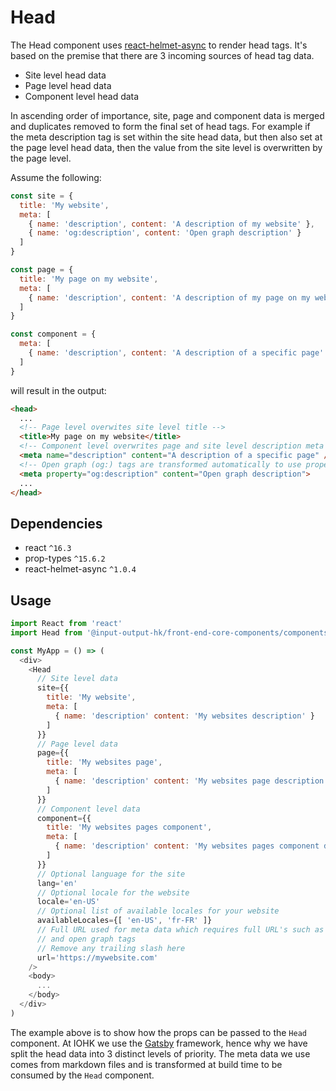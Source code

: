 # Head

The Head component uses [react-helmet-async](https://www.npmjs.com/package/react-helmet-async) to render head tags. It's based on the premise that there are 3 incoming sources of head tag data.

* Site level head data
* Page level head data
* Component level head data

In ascending order of importance, site, page and component data is merged and duplicates removed to form the final set of head tags. For example if the meta description tag is set within the site head data, but then also set at the page level head data, then the value from the site level is overwritten by the page level.

Assume the following:

```javascript
const site = {
  title: 'My website',
  meta: [
    { name: 'description', content: 'A description of my website' },
    { name: 'og:description', content: 'Open graph description' }
  ]
}

const page = {
  title: 'My page on my website',
  meta: [
    { name: 'description', content: 'A description of my page on my website' }
  ]
}

const component = {
  meta: [
    { name: 'description', content: 'A description of a specific page' }
  ]
}
```

will result in the output:

```html
<head>
  ...
  <!-- Page level overwites site level title -->
  <title>My page on my website</title>
  <!-- Component level overwrites page and site level description meta tag -->
  <meta name="description" content="A description of a specific page" />
  <!-- Open graph (og:) tags are transformed automatically to use property instead of name -->
  <meta property="og:description" content="Open graph description">
  ...
</head>
```

## Dependencies

* react `^16.3`
* prop-types `^15.6.2`
* react-helmet-async `^1.0.4`

## Usage

```javascript
import React from 'react'
import Head from '@input-output-hk/front-end-core-components/components/Head'

const MyApp = () => (
  <div>
    <Head
      // Site level data
      site={{
        title: 'My website',
        meta: [
          { name: 'description' content: 'My websites description' }
        ]
      }}
      // Page level data
      page={{
        title: 'My websites page',
        meta: [
          { name: 'description' content: 'My websites page description' }
        ]
      }}
      // Component level data
      component={{
        title: 'My websites pages component',
        meta: [
          { name: 'description' content: 'My websites pages component description' }
        ]
      }}
      // Optional language for the site
      lang='en'
      // Optional locale for the website
      locale='en-US'
      // Optional list of available locales for your website
      availableLocales={[ 'en-US', 'fr-FR' ]}
      // Full URL used for meta data which requires full URL's such as Twitter tags
      // and open graph tags
      // Remove any trailing slash here
      url='https://mywebsite.com'
    />
    <body>
      ...
    </body>
  </div>
)

```

The example above is to show how the props can be passed to the `Head` component. At IOHK we use the [Gatsby](https://www.gatsbyjs.org/) framework, hence why we have split the head data into 3 distinct levels of priority. The meta data we use comes from markdown files and is transformed at build time to be consumed by the `Head` component.
